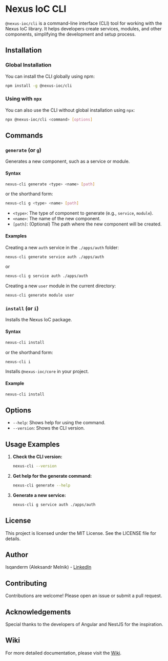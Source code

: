 
# Nexus IoC CLI

`@nexus-ioc/cli` is a command-line interface (CLI) tool for working with the Nexus IoC library. It helps developers create services, modules, and other components, simplifying the development and setup process.

## Installation

### Global Installation

You can install the CLI globally using npm:

```bash
npm install -g @nexus-ioc/cli
```

### Using with `npx`

You can also use the CLI without global installation using `npx`:

```bash
npx @nexus-ioc/cli <command> [options]
```

## Commands

### `generate` (or `g`)

Generates a new component, such as a service or module.

#### Syntax

```bash
nexus-cli generate <type> <name> [path]
```

or the shorthand form:

```bash
nexus-cli g <type> <name> [path]
```

- `<type>`: The type of component to generate (e.g., `service`, `module`).
- `<name>`: The name of the new component.
- `[path]`: (Optional) The path where the new component will be created.

#### Examples

Creating a new `auth` service in the `./apps/auth` folder:

```bash
nexus-cli generate service auth ./apps/auth
```

or

```bash
nexus-cli g service auth ./apps/auth
```

Creating a new `user` module in the current directory:

```bash
nexus-cli generate module user
```

### `install` (or `i`)

Installs the Nexus IoC package.

#### Syntax

```bash
nexus-cli install
```

or the shorthand form:

```bash
nexus-cli i
```

Installs `@nexus-ioc/core` in your project.

#### Example

```bash
nexus-cli install
```

## Options

- `--help`: Shows help for using the command.
- `--version`: Shows the CLI version.

## Usage Examples

1. **Check the CLI version:**

   ```bash
   nexus-cli --version
   ```

2. **Get help for the generate command:**

   ```bash
   nexus-cli generate --help
   ```

3. **Generate a new service:**

   ```bash
   nexus-cli g service auth ./apps/auth
   ```

## License

This project is licensed under the MIT License. See the LICENSE file for details.

## Author

Isqanderm (Aleksandr Melnik) - [LinkedIn](www.linkedin.com/in/isqander-melnik)

## Contributing

Contributions are welcome! Please open an issue or submit a pull request.

## Acknowledgements

Special thanks to the developers of Angular and NestJS for the inspiration.

## Wiki

For more detailed documentation, please visit the [Wiki](https://github.com/Isqanderm/ioc/wiki/Testing).

